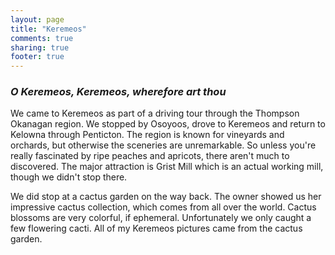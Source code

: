 ```yaml
---
layout: page
title: "Keremeos"
comments: true
sharing: true
footer: true
---
```

<h3><em>O Keremeos, Keremeos, wherefore art thou</em></h3>

We came to Keremeos as part of a driving tour through the Thompson Okanagan region. We stopped by Osoyoos, drove to Keremeos and return to Kelowna through Penticton. The region is known for vineyards and orchards, but otherwise the sceneries are unremarkable. So unless you're really fascinated by ripe peaches and apricots, there aren't much to discovered. The major attraction is Grist Mill which is an actual working mill, though we didn't stop there. 

We did stop at a cactus garden on the way back. The owner showed us her impressive cactus collection, which comes from all over the world. Cactus blossoms are very colorful, if ephemeral. Unfortunately we only caught a few flowering cacti. All of my Keremeos pictures came from the cactus garden. 

